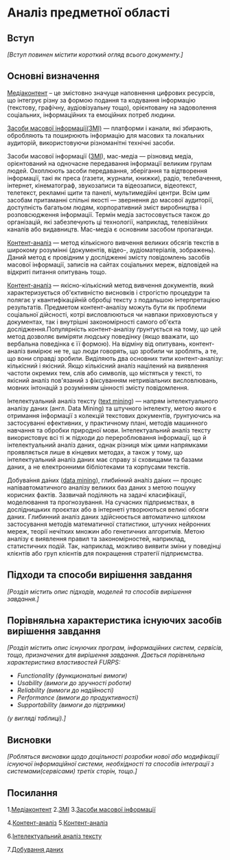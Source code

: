 # Аналіз предметної області

## Вступ

*[Вступ повинен містити короткий огляд всього документу.]*


## Основні визначення

[Медіаконтент](http://repository.hneu.edu.ua/bitstream/123456789/29180/1/%D0%9A%D0%BE%D1%80%D0%BE%D1%82%D0%BA%D0%BE%D0%B2%D0%B0_%D0%9A%D0%B0%D1%80i%D0%BD%D0%B0._%D0%A2%D0%B5%D0%B7%D0%B8.pdf) – це змістовно значуще наповнення цифрових ресурсів, що інтегрує різну за формою подання та кодування інформацію (текстову, графічну, аудіовізуальну тощо), орієнтовану на задоволення соціальних, інформаційних та емоційних потреб людини.

[Засоби масової інформації(ЗМІ)](https://vue.gov.ua/%D0%97%D0%B0%D1%81%D0%BE%D0%B1%D0%B8_%D0%BC%D0%B0%D1%81%D0%BE%D0%B2%D0%BE%D1%97_%D1%96%D0%BD%D1%84%D0%BE%D1%80%D0%BC%D0%B0%D1%86%D1%96%D1%97_(%D0%97%D0%9C%D0%86)) — платформи і канали, які збирають, обробляють та поширюють інформацію для масових та локальних аудиторій, використовуючи різноманітні технічні засоби.

Засоби масової інформації ([ЗМІ](https://uk.wikipedia.org/wiki/%D0%97%D0%B0%D1%81%D0%BE%D0%B1%D0%B8_%D0%BC%D0%B0%D1%81%D0%BE%D0%B2%D0%BE%D1%97_%D1%96%D0%BD%D1%84%D0%BE%D1%80%D0%BC%D0%B0%D1%86%D1%96%D1%97)), мас-медіа — різновид медіа, орієнтований на одночасне передавання інформації великим групам людей. Охоплюють засоби передавання, зберігання та відтворення інформації, такі як преса (газети, журнали, книжки), радіо, телебачення, інтернет, кінематограф, звукозаписи та відеозаписи, відеотекст, телетекст, рекламні щити та панелі, мультимедійні центри. Всім цим засобам притаманні спільні якості — звернення до масової аудиторії, доступність багатьом людям, корпоративний зміст виробництва і розповсюдження інформації. Термін медіа застосовується також до організацій, які забезпечують ці технології, наприклад, телевізійних каналів або видавництв. Мас-медіа є основним засобом пропаганди. 

[Контент-аналіз](https://www.kiis.com.ua/?lang=ukr&cat=content_analysis) — метод кількісного вивчення великих обсягів текстів в широкому розумінні (документів, відео-, аудіоматеріалів, зображень). Даний метод є провідним у дослідженні змісту повідомлень засобів масової інформації, записів на сайтах соціальних мереж, відповідей на відкриті питання опитувань тощо.

[Контент-аналіз](https://uk.wikipedia.org/wiki/%D0%9A%D0%BE%D0%BD%D1%82%D0%B5%D0%BD%D1%82-%D0%B0%D0%BD%D0%B0%D0%BB%D1%96%D0%B7) — якісно-кількісний метод вивчення документів, який характеризується об'єктивністю висновків і строгістю процедури та полягає у квантифікаційній обробці тексту з подальшою інтерпретацією результатів. Предметом контент-аналізу можуть бути як проблеми соціальної дійсності, котрі висловлюються чи навпаки приховуються у документах, так і внутрішні закономірності самого об'єкта дослідження.Популярність контент-аналізу ґрунтується на тому, що цей метод дозволяє виміряти людську поведінку (якщо вважати, що вербальна поведінка є її формою). На відміну від опитувань, контент-аналіз вимірює не те, що люди говорять, що зробили чи зроблять, а те, що вони справді зробили. 
Виділяють два основних типи контент-аналізу: кількісний і якісний. Якщо кількісний аналіз націлений на виявлення частоти окремих тем, слів або символів, що містяться у тексті, то якісний аналіз пов'язаний з фіксуванням нетривіальних висловлювань, мовних інтонацій з розумінням цінності змісту повідомлення. 

Інтелектуальний аналіз тексту ([text mining](https://uk.wikipedia.org/wiki/%D0%86%D0%BD%D1%82%D0%B5%D0%BB%D0%B5%D0%BA%D1%82%D1%83%D0%B0%D0%BB%D1%8C%D0%BD%D0%B8%D0%B9_%D0%B0%D0%BD%D0%B0%D0%BB%D1%96%D0%B7_%D1%82%D0%B5%D0%BA%D1%81%D1%82%D1%83)) — напрям інтелектуального аналізу даних (англ. Data Mining) та штучного інтелекту, метою якого є отримання інформації з колекцій текстових документів, ґрунтуючись на застосуванні ефективних, у практичному плані, методів машинного навчання та обробки природної мови. Інтелектуальний аналіз тексту використовує всі ті ж підходи до перероблювання інформації, що й інтелектуальний аналіз даних, однак різниця між цими напрямками проявляється лише в кінцевих методах, а також у тому, що інтелектуальний аналіз даних має справу зі сховищами та базами даних, а не електронними бібліотеками та корпусами текстів.

Добува́ння да́них ([data mining](https://uk.wikipedia.org/wiki/%D0%94%D0%BE%D0%B1%D1%83%D0%B2%D0%B0%D0%BD%D0%BD%D1%8F_%D0%B4%D0%B0%D0%BD%D0%B8%D1%85)), глиби́нний ана́ліз да́них — процес напівавтоматичного аналізу великих баз даних з метою пошуку корисних фактів. Зазвичай поділяють на задачі класифікації, моделювання та прогнозування.
На сучасних підприємствах, в дослідницьких проєктах або в інтернеті утворюються великі обсяги даних. Глибинний аналіз даних здійснюється автоматично шляхом застосування методів математичної статистики, штучних нейронних мереж, теорії нечітких множин або генетичних алгоритмів. Метою аналізу є виявлення правил та закономірностей, наприклад, статистичних подій. Так, наприклад, можливо виявити зміни у поведінці клієнтів або груп клієнтів для покращення стратегії підприємства. 



## Підходи та способи вирішення завдання

*[Розділ містить опис підходів, моделей та способів вирішення завдання.]*

## Порівняльна характеристика існуючих засобів вирішення завдання

*[Розділ містить опис існуючих програм, інформаційних систем, сервісів, тощо, призначених для вирішення 
завдання. Дається порівняльна характеристика властивостей FURPS:*
- *Functionality (функциональні вимоги)*
- *Usability (вимоги до зручності роботи)*
- *Reliability (вимоги до надійності)*
- *Performance (вимоги до продуктивності)*
- *Supportability (вимоги до підтримки)*

 *(у вигляді таблиці).]*

## Висновки

*[Робляться висновки щодо доцільності розробки нової або модифікації існуючої інформаційної системи, необхідності та способів інтеграції з системами(сервісами) третіх сторін, тощо.]*

## Посилання

1.[Медіаконтент](http://repository.hneu.edu.ua/bitstream/123456789/29180/1/%D0%9A%D0%BE%D1%80%D0%BE%D1%82%D0%BA%D0%BE%D0%B2%D0%B0_%D0%9A%D0%B0%D1%80i%D0%BD%D0%B0._%D0%A2%D0%B5%D0%B7%D0%B8.pdf)
2.[ЗМІ](https://vue.gov.ua/%D0%97%D0%B0%D1%81%D0%BE%D0%B1%D0%B8_%D0%BC%D0%B0%D1%81%D0%BE%D0%B2%D0%BE%D1%97_%D1%96%D0%BD%D1%84%D0%BE%D1%80%D0%BC%D0%B0%D1%86%D1%96%D1%97_(%D0%97%D0%9C%D0%86))
3.[Засоби масової інформації](https://uk.wikipedia.org/wiki/%D0%97%D0%B0%D1%81%D0%BE%D0%B1%D0%B8_%D0%BC%D0%B0%D1%81%D0%BE%D0%B2%D0%BE%D1%97_%D1%96%D0%BD%D1%84%D0%BE%D1%80%D0%BC%D0%B0%D1%86%D1%96%D1%97)

4.[Контент-аналіз](https://www.kiis.com.ua/?lang=ukr&cat=content_analysis)
5.[Контент-аналіз](https://uk.wikipedia.org/wiki/%D0%9A%D0%BE%D0%BD%D1%82%D0%B5%D0%BD%D1%82-%D0%B0%D0%BD%D0%B0%D0%BB%D1%96%D0%B7)

6.[Інтелектуальний аналіз тексту](https://uk.wikipedia.org/wiki/%D0%86%D0%BD%D1%82%D0%B5%D0%BB%D0%B5%D0%BA%D1%82%D1%83%D0%B0%D0%BB%D1%8C%D0%BD%D0%B8%D0%B9_%D0%B0%D0%BD%D0%B0%D0%BB%D1%96%D0%B7_%D1%82%D0%B5%D0%BA%D1%81%D1%82%D1%83)

7.[Добування даних](https://uk.wikipedia.org/wiki/%D0%94%D0%BE%D0%B1%D1%83%D0%B2%D0%B0%D0%BD%D0%BD%D1%8F_%D0%B4%D0%B0%D0%BD%D0%B8%D1%85)

